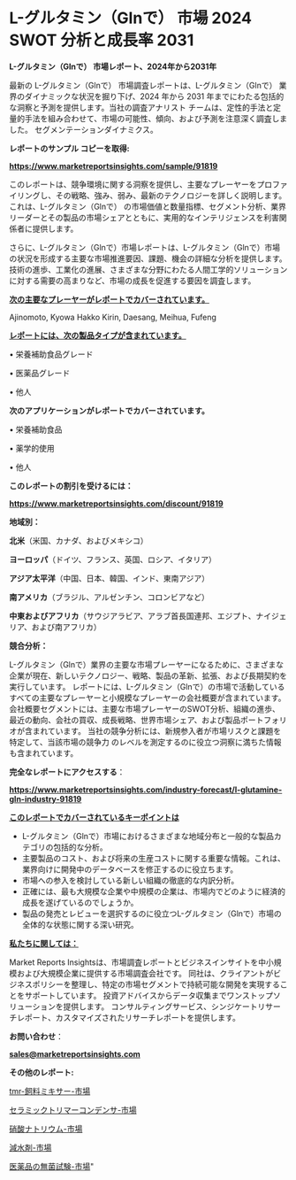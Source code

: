 # L-グルタミン（Glnで） 市場 2024 SWOT 分析と成長率 2031

<strong>L-グルタミン（Glnで） 市場レポート、2024年から2031年</strong>

最新の L-グルタミン（Glnで） 市場調査レポートは、L-グルタミン（Glnで） 業界のダイナミックな状況を掘り下げ、2024 年から 2031 年までにわたる包括的な洞察と予測を提供します。当社の調査アナリスト チームは、定性的手法と定量的手法を組み合わせて、市場の可能性、傾向、および予測を注意深く調査しました。 セグメンテーションダイナミクス。



<strong>レポートのサンプル コピーを取得:</strong> <a href=https://www.marketreportsinsights.com/sample/91819>

<strong><u>https://www.marketreportsinsights.com/sample/91819</u></strong></a>

このレポートは、競争環境に関する洞察を提供し、主要なプレーヤーをプロファイリングし、その戦略、強み、弱み、最新のテクノロジーを詳しく説明します。 これは、L-グルタミン（Glnで） の市場価値と数量指標、セグメント分析、業界リーダーとその製品の市場シェアとともに、実用的なインテリジェンスを利害関係者に提供します。

さらに、L-グルタミン（Glnで）市場レポートは、L-グルタミン（Glnで）市場の状況を形成する主要な市場推進要因、課題、機会の詳細な分析を提供します。 技術の進歩、工業化の進展、さまざまな分野にわたる人間工学的ソリューションに対する需要の高まりなど、市場の成長を促進する要因を調査します。



<strong><u>次の主要なプレーヤーがレポートでカバーされています。</u></strong>

Ajinomoto, Kyowa Hakko Kirin, Daesang, Meihua, Fufeng



<strong><u><b>レポートには、次の製品タイプが含まれています。</b></u></strong>

• 栄養補助食品グレード

• 医薬品グレード

• 他人



<strong><b>次のアプリケーションがレポートでカバーされています。</b></strong>

• 栄養補助食品

• 薬学的使用

• 他人



<strong><b>このレポートの割引を受けるには：</b></strong><a href=https://www.marketreportsinsights.com/discount/91819>

<strong><u>https://www.marketreportsinsights.com/discount/91819</u></strong></a>



<strong>地域別：</strong>



<strong>北米</strong>（米国、カナダ、およびメキシコ）



<strong>ヨーロッパ</strong>（ドイツ、フランス、英国、ロシア、イタリア）



<strong>アジア太平洋</strong>（中国、日本、韓国、インド、東南アジア）



<strong>南アメリカ</strong>（ブラジル、アルゼンチン、コロンビアなど）



<strong>中東およびアフリカ</strong>（サウジアラビア、アラブ首長国連邦、エジプト、ナイジェリア、および南アフリカ）



<strong>競合分析：</strong>

L-グルタミン（Glnで）業界の主要な市場プレーヤーになるために、さまざまな企業が現在、新しいテクノロジー、戦略、製品の革新、拡張、および長期契約を実行しています。 レポートには、L-グルタミン（Glnで）の市場で活動しているすべての主要なプレーヤーと小規模なプレーヤーの会社概要が含まれています。 会社概要セグメントには、主要な市場プレーヤーのSWOT分析、組織の進歩、最近の動向、会社の買収、成長戦略、世界市場シェア、および製品ポートフォリオが含まれています。 当社の競争分析には、新規参入者が市場リスクと課題を特定して、当該市場の競争力 のレベルを測定するのに役立つ洞察に満ちた情報も含まれています。



<strong>完全なレポートにアクセスする</strong>：

<a href=https://www.marketreportsinsights.com/industry-forecast/l-glutamine-gln-industry-91819>

<strong><u>https://www.marketreportsinsights.com/industry-forecast/l-glutamine-gln-industry-91819</u></strong></a>



<strong><u><b>このレポートでカバーされているキーポイントは</b></u></strong>
<ul>
  <li>L-グルタミン（Glnで）市場におけるさまざまな地域分布と一般的な製品カテゴリの包括的な分析。</li>
  <li>主要製品のコスト、および将来の生産コストに関する重要な情報。これは、業界向けに開発中のデータベースを修正するのに役立ちます。</li>
  <li>市場への参入を検討している新しい組織の徹底的な内訳分析。</li>
  <li>正確には、最も大規模な企業や中規模の企業は、市場内でどのように経済的成長を遂げているのでしょうか。</li>
  <li>製品の発売とレビューを選択するのに役立つL-グルタミン（Glnで）市場の全体的な状態に関する深い研究。</li>
</ul>


<strong><u><b>私たちに関しては：</b></u></strong>

Market Reports Insightsは、市場調査レポートとビジネスインサイトを中小規模および大規模企業に提供する市場調査会社です。 同社は、クライアントがビジネスポリシーを整理し、特定の市場セグメントで持続可能な開発を実現することをサポートしています。 投資アドバイスからデータ収集までワンストップソリューションを提供します。 コンサルティングサービス、シンジケートリサーチレポート、カスタマイズされたリサーチレポートを提供します。



<strong><b>お問い合わせ</b></strong>：

<a href=mailto:sales@marketreportsinsights.com>

<strong><u>sales@marketreportsinsights.com</u></strong></a>



<strong>その他のレポート:</strong>

<a href=https://www.linkedin.com/pulse/tmr-飼料ミキサー-市場-2023-総合分析と事業成長戦略-2030-n7mcf/>tmr-飼料ミキサー-市場</a>

<a href=https://www.linkedin.com/pulse/セラミックトリマーコンデンサ-市場-2023-最新の-cagr-および成長分析-2030-pr-news-hub-1bwif/>セラミックトリマーコンデンサ-市場</a>

<a href=https://www.linkedin.com/pulse/硝酸ナトリウム-市場-2023-総利益と主要ベンダー-2030-data-dive-discoveries-24-analysis-c8gac/>硝酸ナトリウム-市場</a>

<a href=https://www.linkedin.com/pulse/減水剤-市場-2023-swot-分析と最新イノベーション-2030-pr-news-hub-rqfdf/>減水剤-市場</a>

<a href=https://www.linkedin.com/pulse/医薬品の無菌試験-市場-2023-総利益と主要ベンダー-2030-pr-news-hub-atshf/>医薬品の無菌試験-市場</a>"
